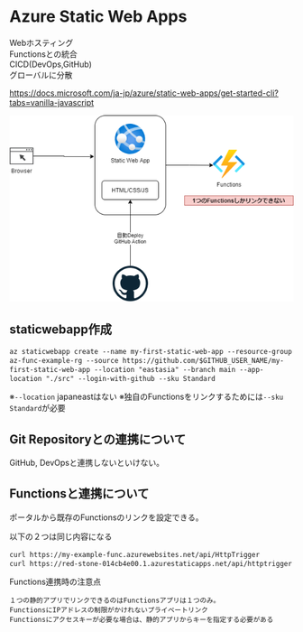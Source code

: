 # Azure Static Web Apps

Webホスティング  
Functionsとの統合  
CICD(DevOps,GitHub)  
グローバルに分散  

https://docs.microsoft.com/ja-jp/azure/static-web-apps/get-started-cli?tabs=vanilla-javascript

![StaticWebApp x Functions](./AzureFunctions.png) 

## staticwebapp作成
```
az staticwebapp create --name my-first-static-web-app --resource-group az-func-example-rg --source https://github.com/$GITHUB_USER_NAME/my-first-static-web-app --location "eastasia" --branch main --app-location "./src" --login-with-github --sku Standard
```
※`--location` japaneastはない
※独自のFunctionsをリンクするためには`--sku Standard`が必要

## Git Repositoryとの連携について
GitHub, DevOpsと連携しないといけない。

## Functionsと連携について

ポータルから既存のFunctionsのリンクを設定できる。  

以下の２つは同じ内容になる
````
curl https://my-example-func.azurewebsites.net/api/HttpTrigger
curl https://red-stone-014cb4e00.1.azurestaticapps.net/api/httptrigger
````

Functions連携時の注意点
```
１つの静的アプリでリンクできるのはFunctionsアプリは１つのみ。
FunctionsにIPアドレスの制限がかけれないプライベートリンク
Functionsにアクセスキーが必要な場合は、静的アプリからキーを指定する必要がある
```

